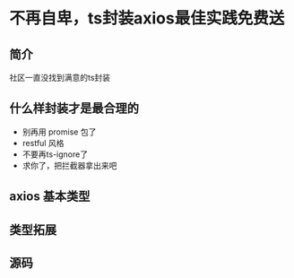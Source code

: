 # 不再自卑，ts封装axios最佳实践免费送

## 简介
社区一直没找到满意的ts封装

## 什么样封装才是最合理的
- 别再用 promise 包了
- restful 风格
- 不要再ts-ignore了
- 求你了，把拦截器拿出来吧


## axios 基本类型


## 类型拓展

## 源码
